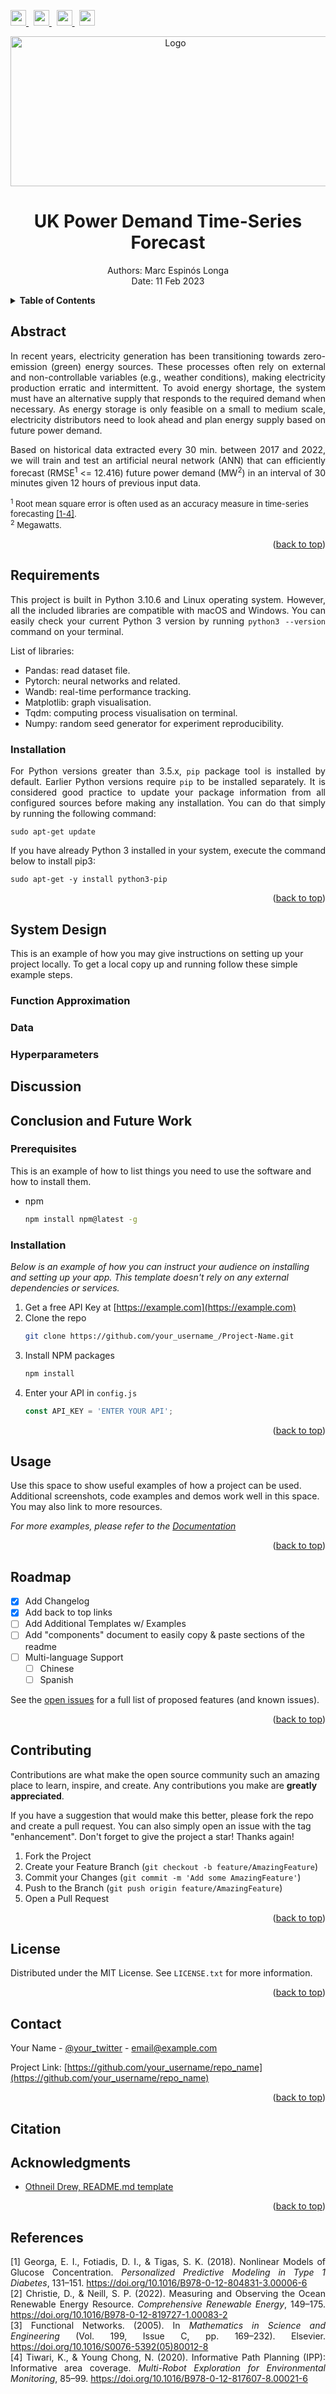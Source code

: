 <a name="readme-top"></a>


<!-- SOCIAL MEDIA LINKS -->
<a href="https://www.linkedin.com/in/marc-espinos-longa/">
  <img src="images/pngegg.png" width="25" height="25">
</a>
&nbsp
<a href="https://github.com/M-Espinos-Longa">
  <img src="images/25231.png" width="25" height="25">
</a>
&nbsp
<a href="https://marcespinoslonga.wordpress.com/">
  <img src="images/wordpress.png" width="25" height="25">
</a>
&nbsp
<a href="https://orcid.org/0000-0001-7916-9383">
  <img src="images/ORCID_iD.svg.png" width="25" height="25">
</a>

<!-- COVER -->
<p align="center">
  <div align="center">
    <a href="https://www.transformer-technology.com/news/us-news/1898-national-grid-uk-to-acquire-western-power-distribution-from-ppl.html">
      <img src="images/elec.jpg" alt="Logo" width="512" height="240">
    </a>
    <h1 align="center"><strong> UK Power Demand Time-Series Forecast </strong></h1>
    <p>
      Authors: Marc Espinós Longa <br/>
      Date: 11 Feb 2023
    </p>
  </div>
</p>


<!-- TABLE OF CONTENTS -->
<details>
  <summary><strong> Table of Contents </strong></summary>
  <ol>
    <li><a href="#abstract"> Abstract </a></li>
    <li>
      <a href="#requirements"> Requirements </a>
      <ul>
        <li><a href="#installation">Installation</a></li>
      </ul>
    </li>
    <li><a href="#system-design"> System Design </a></li>
    <li>
      <ul>
        <li><a href="#prerequisites">Prerequisites</a></li>
        <li><a href="#installation">Installation</a></li>
      </ul>
    </li>
    <li><a href="#roadmap">Roadmap</a></li>
    <li><a href="#contributing">Contributing</a></li>
    <li><a href="#license">License</a></li>
    <li><a href="#contact">Contact</a></li>
    <li><a href="#acknowledgments">Acknowledgments</a></li>
  </ol>
</details>


<!-- ABSTRACT -->
<a name="abstract"></a>
## Abstract
<p align="justify"> In recent years, electricity generation has been transitioning towards zero-emission (green) energy sources. These processes often rely on external and non-controllable variables (e.g., weather conditions), making electricity production erratic and intermittent. To avoid energy shortage, the system must have an alternative supply that responds to the required demand when necessary. As energy storage is only feasible on a small to medium scale, electricity distributors need to look ahead and plan energy supply based on future power demand. </p>

<p align="justify"> Based on historical data extracted every 30 min. between 2017 and 2022, we will train and test an artificial neural network (ANN) that can efficiently forecast (RMSE<sup>1</sup> <= 12.416) future power demand (MW<sup>2</sup>) in an interval of 30 minutes given 12 hours of previous input data. </p>

<font size="-1"><sup>1</sup> Root mean square error is often used as an accuracy measure in time-series forecasting <a href="#r1">[1-4]</a>. </br>
<sup>2</sup> Megawatts.</font>
<p align="right">(<a href="#readme-top">back to top</a>)</p>


<!-- REQUIREMENTS -->
<a name="requirements"></a>
## Requirements
<p align="justify"> This project is built in Python 3.10.6 and Linux operating system. However, all the included libraries are compatible with macOS and Windows. You can easily check your current Python 3 version by running <code>python3 --version</code> command on your terminal.</p>
<p align="justify"> List of libraries:</p>
<ul>
  <li>Pandas: read dataset file.</li>
  <li>Pytorch: neural networks and related.</li>
  <li>Wandb: real-time performance tracking.</li>
  <li>Matplotlib: graph visualisation.</li>
  <li>Tqdm: computing process visualisation on terminal.</li>
  <li>Numpy: random seed generator for experiment reproducibility.</li>
</ul>


<!-- INSTALLATION -->
<a name="installation"></a>
### Installation
<p align="justify">For Python versions greater than 3.5.x, <code>pip</code> package tool is installed by default. Earlier Python versions require <code>pip</code> to be installed separately. It is considered good practice to update your package information from all configured sources before making any installation. You can do that simply by running the following command:</p>

<pre><code class="language-bash">sudo apt-get update</code></pre>

<p align="justify">If you have already Python 3 installed in your system, execute the command below to install pip3:</p>

<pre><code class="language-bash">sudo apt-get -y install python3-pip</code></pre>

<p align="justify"></p>

<p align="right">(<a href="#readme-top">back to top</a>)</p>

<!-- SYSTEM DESIGN -->
## System Design
<div id="system-design"></div>
This is an example of how you may give instructions on setting up your project locally.
To get a local copy up and running follow these simple example steps.


<!-- FUNCTION APPROXIMATION -->
### Function Approximation
<div id="function-approximation"></div>

<!-- DATA -->
### Data
<div id="data"></div>

<!-- HYPERPARAMETERS -->
### Hyperparameters
<div id="hyperparameters"></div>

<!-- RESULTS -->
## Discussion
<div id="discussion"></div>

<!-- CONCLUSION AND FUTURE WORK -->
## Conclusion and Future Work
<div id="conclusion-and-future-work"></div>

### Prerequisites

This is an example of how to list things you need to use the software and how to install them.
* npm
  ```sh
  npm install npm@latest -g
  ```

### Installation

_Below is an example of how you can instruct your audience on installing and setting up your app. This template doesn't rely on any external dependencies or services._

1. Get a free API Key at [https://example.com](https://example.com)
2. Clone the repo
   ```sh
   git clone https://github.com/your_username_/Project-Name.git
   ```
3. Install NPM packages
   ```sh
   npm install
   ```
4. Enter your API in `config.js`
   ```js
   const API_KEY = 'ENTER YOUR API';
   ```

<p align="right">(<a href="#readme-top">back to top</a>)</p>



<!-- USAGE EXAMPLES -->
## Usage

Use this space to show useful examples of how a project can be used. Additional screenshots, code examples and demos work well in this space. You may also link to more resources.

_For more examples, please refer to the [Documentation](https://example.com)_

<p align="right">(<a href="#readme-top">back to top</a>)</p>



<!-- ROADMAP -->
## Roadmap

- [x] Add Changelog
- [x] Add back to top links
- [ ] Add Additional Templates w/ Examples
- [ ] Add "components" document to easily copy & paste sections of the readme
- [ ] Multi-language Support
    - [ ] Chinese
    - [ ] Spanish

See the [open issues](https://github.com/othneildrew/Best-README-Template/issues) for a full list of proposed features (and known issues).

<p align="right">(<a href="#readme-top">back to top</a>)</p>



<!-- CONTRIBUTING -->
## Contributing

Contributions are what make the open source community such an amazing place to learn, inspire, and create. Any contributions you make are **greatly appreciated**.

If you have a suggestion that would make this better, please fork the repo and create a pull request. You can also simply open an issue with the tag "enhancement".
Don't forget to give the project a star! Thanks again!

1. Fork the Project
2. Create your Feature Branch (`git checkout -b feature/AmazingFeature`)
3. Commit your Changes (`git commit -m 'Add some AmazingFeature'`)
4. Push to the Branch (`git push origin feature/AmazingFeature`)
5. Open a Pull Request

<p align="right">(<a href="#readme-top">back to top</a>)</p>



<!-- LICENSE -->
## License

Distributed under the MIT License. See `LICENSE.txt` for more information.

<p align="right">(<a href="#readme-top">back to top</a>)</p>



<!-- CONTACT -->
## Contact

Your Name - [@your_twitter](https://twitter.com/your_username) - email@example.com

Project Link: [https://github.com/your_username/repo_name](https://github.com/your_username/repo_name)

<p align="right">(<a href="#readme-top">back to top</a>)</p>

<!-- CITATION -->
## Citation


<!-- ACKNOWLEDGMENTS -->
## Acknowledgments

* [Othneil Drew, README.md template](https://github.com/othneildrew/Best-README-Template)

<p align="right">(<a href="#readme-top">back to top</a>)</p>


<!-- REFERENCES -->
## References
<div class="csl-entry", id="r1", align="justify">[1] Georga, E. I., Fotiadis, D. I., &#38; Tigas, S. K. (2018). Nonlinear Models of Glucose Concentration. <i>Personalized Predictive Modeling in Type 1 Diabetes</i>, 131–151. <a href="https://doi.org/10.1016/B978-0-12-804831-3.00006-6">https://doi.org/10.1016/B978-0-12-804831-3.00006-6</a></div>

<div class="csl-entry", align="justify">[2] Christie, D., &#38; Neill, S. P. (2022). Measuring and Observing the Ocean Renewable Energy Resource. <i>Comprehensive Renewable Energy</i>, 149–175. <a href="https://doi.org/10.1016/B978-0-12-819727-1.00083-2">https://doi.org/10.1016/B978-0-12-819727-1.00083-2</a></div>

<div class="csl-entry", align="justify">[3] Functional Networks. (2005). In <i>Mathematics in Science and Engineering</i> (Vol. 199, Issue C, pp. 169–232). Elsevier. <a href="https://doi.org/10.1016/S0076-5392(05)80012-8">https://doi.org/10.1016/S0076-5392(05)80012-8</a></div>

<div class="csl-entry", align="justify">[4] Tiwari, K., &#38; Young Chong, N. (2020). Informative Path Planning (IPP): Informative area coverage. <i>Multi-Robot Exploration for Environmental Monitoring</i>, 85–99. <a href="https://doi.org/10.1016/B978-0-12-817607-8.00021-6">https://doi.org/10.1016/B978-0-12-817607-8.00021-6</a></div>
</p>

<!-- MARKDOWN LINKS & IMAGES -->
<!-- https://www.markdownguide.org/basic-syntax/#reference-style-links -->
[contributors-shield]: https://img.shields.io/github/contributors/othneildrew/Best-README-Template.svg?style=for-the-badge
[contributors-url]: https://github.com/othneildrew/Best-README-Template/graphs/contributors
[forks-shield]: https://img.shields.io/github/forks/othneildrew/Best-README-Template.svg?style=for-the-badge
[forks-url]: https://github.com/othneildrew/Best-README-Template/network/members
[stars-shield]: https://img.shields.io/github/stars/othneildrew/Best-README-Template.svg?style=for-the-badge
[stars-url]: https://github.com/othneildrew/Best-README-Template/stargazers
[issues-shield]: https://img.shields.io/github/issues/othneildrew/Best-README-Template.svg?style=for-the-badge
[issues-url]: https://github.com/othneildrew/Best-README-Template/issues
[license-shield]: https://img.shields.io/github/license/othneildrew/Best-README-Template.svg?style=for-the-badge
[license-url]: https://github.com/othneildrew/Best-README-Template/blob/master/LICENSE.txt
[linkedin-shield]: images/pngegg.png
[linkedin-url]: https://www.linkedin.com/in/marc-espinos-longa/
[product-screenshot]: images/screenshot.png
[Next.js]: https://img.shields.io/badge/next.js-000000?style=for-the-badge&logo=nextdotjs&logoColor=white
[Next-url]: https://nextjs.org/
[React.js]: https://img.shields.io/badge/React-20232A?style=for-the-badge&logo=react&logoColor=61DAFB
[React-url]: https://reactjs.org/
[Vue.js]: https://img.shields.io/badge/Vue.js-35495E?style=for-the-badge&logo=vuedotjs&logoColor=4FC08D
[Vue-url]: https://vuejs.org/
[Angular.io]: https://img.shields.io/badge/Angular-DD0031?style=for-the-badge&logo=angular&logoColor=white
[Angular-url]: https://angular.io/
[Svelte.dev]: https://img.shields.io/badge/Svelte-4A4A55?style=for-the-badge&logo=svelte&logoColor=FF3E00
[Svelte-url]: https://svelte.dev/
[Laravel.com]: https://img.shields.io/badge/Laravel-FF2D20?style=for-the-badge&logo=laravel&logoColor=white
[Laravel-url]: https://laravel.com
[Bootstrap.com]: https://img.shields.io/badge/Bootstrap-563D7C?style=for-the-badge&logo=bootstrap&logoColor=white
[Bootstrap-url]: https://getbootstrap.com
[JQuery.com]: https://img.shields.io/badge/jQuery-0769AD?style=for-the-badge&logo=jquery&logoColor=white
[JQuery-url]: https://jquery.com
